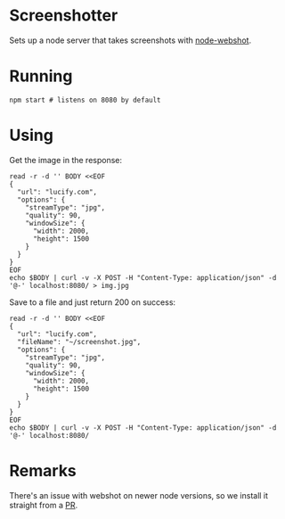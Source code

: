 
# Screenshotter

Sets up a node server that takes screenshots
with [node-webshot](https://github.com/brenden/node-webshot).

# Running

```shell
npm start # listens on 8080 by default
```

# Using

Get the image in the response:
```shell
read -r -d '' BODY <<EOF
{
  "url": "lucify.com",
  "options": {
    "streamType": "jpg",
    "quality": 90,
    "windowSize": {
      "width": 2000,
      "height": 1500
    }
  }
}
EOF
echo $BODY | curl -v -X POST -H "Content-Type: application/json" -d '@-' localhost:8080/ > img.jpg
```

Save to a file and just return 200 on success:
```shell
read -r -d '' BODY <<EOF
{
  "url": "lucify.com",
  "fileName": "~/screenshot.jpg",
  "options": {
    "streamType": "jpg",
    "quality": 90,
    "windowSize": {
      "width": 2000,
      "height": 1500
    }
  }
}
EOF
echo $BODY | curl -v -X POST -H "Content-Type: application/json" -d '@-' localhost:8080/
```

# Remarks

There's an issue with webshot on newer node versions, so we install it straight from
a [PR](https://github.com/brenden/node-webshot/pull/150).